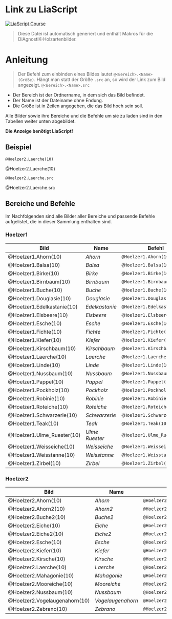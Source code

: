 <!--
repository: "https://github.com/Ifi-DiAgnostiK-Project/Holzarten"
author: "Volker Göhler, Niklas Werner"
email: "volker.goehler@informatik.tu-freiberg"
version: "0.2.6"
edit: true
title: "DiAgnostiK Holzarten Makros"
tags: "Wissensspeicher"

@diagnostik_image: <div class="image-container" style="height: @2rem; width: @2rem;"><img src="@0/@1" alt="@1"></div>

@style
.image-container {
  width: 200px;
  height: 200px;
  border: 1px solid #ccc;
  display: flex;
  justify-content: center;
  align-items: center;
  overflow: hidden;
  background-color: #f8f8f8;
}

.image-container img {
  width: fit-content;
  height: fit-content;
  object-fit: contain;
}
@end

@Hoelzer1.Ahorn.src: https://raw.githubusercontent.com/Ifi-DiAgnostiK-Project/Holzarten/refs/heads/main/img/Hoelzer1/Ahorn.jpg
@Hoelzer1.Ahorn: @diagnostik_image(https://raw.githubusercontent.com/Ifi-DiAgnostiK-Project/Holzarten/refs/heads/main/img,Hoelzer1/Ahorn.jpg,@0)

@Hoelzer1.Balsa.src: https://raw.githubusercontent.com/Ifi-DiAgnostiK-Project/Holzarten/refs/heads/main/img/Hoelzer1/Balsa.jpg
@Hoelzer1.Balsa: @diagnostik_image(https://raw.githubusercontent.com/Ifi-DiAgnostiK-Project/Holzarten/refs/heads/main/img,Hoelzer1/Balsa.jpg,@0)

@Hoelzer1.Birke.src: https://raw.githubusercontent.com/Ifi-DiAgnostiK-Project/Holzarten/refs/heads/main/img/Hoelzer1/Birke.jpg
@Hoelzer1.Birke: @diagnostik_image(https://raw.githubusercontent.com/Ifi-DiAgnostiK-Project/Holzarten/refs/heads/main/img,Hoelzer1/Birke.jpg,@0)

@Hoelzer1.Birnbaum.src: https://raw.githubusercontent.com/Ifi-DiAgnostiK-Project/Holzarten/refs/heads/main/img/Hoelzer1/Birnbaum.jpg
@Hoelzer1.Birnbaum: @diagnostik_image(https://raw.githubusercontent.com/Ifi-DiAgnostiK-Project/Holzarten/refs/heads/main/img,Hoelzer1/Birnbaum.jpg,@0)

@Hoelzer1.Buche.src: https://raw.githubusercontent.com/Ifi-DiAgnostiK-Project/Holzarten/refs/heads/main/img/Hoelzer1/Buche.jpg
@Hoelzer1.Buche: @diagnostik_image(https://raw.githubusercontent.com/Ifi-DiAgnostiK-Project/Holzarten/refs/heads/main/img,Hoelzer1/Buche.jpg,@0)

@Hoelzer1.Douglasie.src: https://raw.githubusercontent.com/Ifi-DiAgnostiK-Project/Holzarten/refs/heads/main/img/Hoelzer1/Douglasie.jpg
@Hoelzer1.Douglasie: @diagnostik_image(https://raw.githubusercontent.com/Ifi-DiAgnostiK-Project/Holzarten/refs/heads/main/img,Hoelzer1/Douglasie.jpg,@0)

@Hoelzer1.Edelkastanie.src: https://raw.githubusercontent.com/Ifi-DiAgnostiK-Project/Holzarten/refs/heads/main/img/Hoelzer1/Edelkastanie.jpg
@Hoelzer1.Edelkastanie: @diagnostik_image(https://raw.githubusercontent.com/Ifi-DiAgnostiK-Project/Holzarten/refs/heads/main/img,Hoelzer1/Edelkastanie.jpg,@0)

@Hoelzer1.Elsbeere.src: https://raw.githubusercontent.com/Ifi-DiAgnostiK-Project/Holzarten/refs/heads/main/img/Hoelzer1/Elsbeere.jpg
@Hoelzer1.Elsbeere: @diagnostik_image(https://raw.githubusercontent.com/Ifi-DiAgnostiK-Project/Holzarten/refs/heads/main/img,Hoelzer1/Elsbeere.jpg,@0)

@Hoelzer1.Esche.src: https://raw.githubusercontent.com/Ifi-DiAgnostiK-Project/Holzarten/refs/heads/main/img/Hoelzer1/Esche.jpg
@Hoelzer1.Esche: @diagnostik_image(https://raw.githubusercontent.com/Ifi-DiAgnostiK-Project/Holzarten/refs/heads/main/img,Hoelzer1/Esche.jpg,@0)

@Hoelzer1.Fichte.src: https://raw.githubusercontent.com/Ifi-DiAgnostiK-Project/Holzarten/refs/heads/main/img/Hoelzer1/Fichte.jpg
@Hoelzer1.Fichte: @diagnostik_image(https://raw.githubusercontent.com/Ifi-DiAgnostiK-Project/Holzarten/refs/heads/main/img,Hoelzer1/Fichte.jpg,@0)

@Hoelzer1.Kiefer.src: https://raw.githubusercontent.com/Ifi-DiAgnostiK-Project/Holzarten/refs/heads/main/img/Hoelzer1/Kiefer.jpg
@Hoelzer1.Kiefer: @diagnostik_image(https://raw.githubusercontent.com/Ifi-DiAgnostiK-Project/Holzarten/refs/heads/main/img,Hoelzer1/Kiefer.jpg,@0)

@Hoelzer1.Kirschbaum.src: https://raw.githubusercontent.com/Ifi-DiAgnostiK-Project/Holzarten/refs/heads/main/img/Hoelzer1/Kirschbaum.jpg
@Hoelzer1.Kirschbaum: @diagnostik_image(https://raw.githubusercontent.com/Ifi-DiAgnostiK-Project/Holzarten/refs/heads/main/img,Hoelzer1/Kirschbaum.jpg,@0)

@Hoelzer1.Laerche.src: https://raw.githubusercontent.com/Ifi-DiAgnostiK-Project/Holzarten/refs/heads/main/img/Hoelzer1/Laerche.jpg
@Hoelzer1.Laerche: @diagnostik_image(https://raw.githubusercontent.com/Ifi-DiAgnostiK-Project/Holzarten/refs/heads/main/img,Hoelzer1/Laerche.jpg,@0)

@Hoelzer1.Linde.src: https://raw.githubusercontent.com/Ifi-DiAgnostiK-Project/Holzarten/refs/heads/main/img/Hoelzer1/Linde.jpg
@Hoelzer1.Linde: @diagnostik_image(https://raw.githubusercontent.com/Ifi-DiAgnostiK-Project/Holzarten/refs/heads/main/img,Hoelzer1/Linde.jpg,@0)

@Hoelzer1.Nussbaum.src: https://raw.githubusercontent.com/Ifi-DiAgnostiK-Project/Holzarten/refs/heads/main/img/Hoelzer1/Nussbaum.jpg
@Hoelzer1.Nussbaum: @diagnostik_image(https://raw.githubusercontent.com/Ifi-DiAgnostiK-Project/Holzarten/refs/heads/main/img,Hoelzer1/Nussbaum.jpg,@0)

@Hoelzer1.Pappel.src: https://raw.githubusercontent.com/Ifi-DiAgnostiK-Project/Holzarten/refs/heads/main/img/Hoelzer1/Pappel.jpg
@Hoelzer1.Pappel: @diagnostik_image(https://raw.githubusercontent.com/Ifi-DiAgnostiK-Project/Holzarten/refs/heads/main/img,Hoelzer1/Pappel.jpg,@0)

@Hoelzer1.Pockholz.src: https://raw.githubusercontent.com/Ifi-DiAgnostiK-Project/Holzarten/refs/heads/main/img/Hoelzer1/Pockholz.jpg
@Hoelzer1.Pockholz: @diagnostik_image(https://raw.githubusercontent.com/Ifi-DiAgnostiK-Project/Holzarten/refs/heads/main/img,Hoelzer1/Pockholz.jpg,@0)

@Hoelzer1.Robinie.src: https://raw.githubusercontent.com/Ifi-DiAgnostiK-Project/Holzarten/refs/heads/main/img/Hoelzer1/Robinie.jpg
@Hoelzer1.Robinie: @diagnostik_image(https://raw.githubusercontent.com/Ifi-DiAgnostiK-Project/Holzarten/refs/heads/main/img,Hoelzer1/Robinie.jpg,@0)

@Hoelzer1.Roteiche.src: https://raw.githubusercontent.com/Ifi-DiAgnostiK-Project/Holzarten/refs/heads/main/img/Hoelzer1/Roteiche.jpg
@Hoelzer1.Roteiche: @diagnostik_image(https://raw.githubusercontent.com/Ifi-DiAgnostiK-Project/Holzarten/refs/heads/main/img,Hoelzer1/Roteiche.jpg,@0)

@Hoelzer1.Schwarzerle.src: https://raw.githubusercontent.com/Ifi-DiAgnostiK-Project/Holzarten/refs/heads/main/img/Hoelzer1/Schwarzerle.jpg
@Hoelzer1.Schwarzerle: @diagnostik_image(https://raw.githubusercontent.com/Ifi-DiAgnostiK-Project/Holzarten/refs/heads/main/img,Hoelzer1/Schwarzerle.jpg,@0)

@Hoelzer1.Teak.src: https://raw.githubusercontent.com/Ifi-DiAgnostiK-Project/Holzarten/refs/heads/main/img/Hoelzer1/Teak.jpg
@Hoelzer1.Teak: @diagnostik_image(https://raw.githubusercontent.com/Ifi-DiAgnostiK-Project/Holzarten/refs/heads/main/img,Hoelzer1/Teak.jpg,@0)

@Hoelzer1.Ulme_Ruester.src: https://raw.githubusercontent.com/Ifi-DiAgnostiK-Project/Holzarten/refs/heads/main/img/Hoelzer1/Ulme_Ruester.jpg
@Hoelzer1.Ulme_Ruester: @diagnostik_image(https://raw.githubusercontent.com/Ifi-DiAgnostiK-Project/Holzarten/refs/heads/main/img,Hoelzer1/Ulme_Ruester.jpg,@0)

@Hoelzer1.Weisseiche.src: https://raw.githubusercontent.com/Ifi-DiAgnostiK-Project/Holzarten/refs/heads/main/img/Hoelzer1/Weisseiche.jpg
@Hoelzer1.Weisseiche: @diagnostik_image(https://raw.githubusercontent.com/Ifi-DiAgnostiK-Project/Holzarten/refs/heads/main/img,Hoelzer1/Weisseiche.jpg,@0)

@Hoelzer1.Weisstanne.src: https://raw.githubusercontent.com/Ifi-DiAgnostiK-Project/Holzarten/refs/heads/main/img/Hoelzer1/Weisstanne.jpg
@Hoelzer1.Weisstanne: @diagnostik_image(https://raw.githubusercontent.com/Ifi-DiAgnostiK-Project/Holzarten/refs/heads/main/img,Hoelzer1/Weisstanne.jpg,@0)

@Hoelzer1.Zirbel.src: https://raw.githubusercontent.com/Ifi-DiAgnostiK-Project/Holzarten/refs/heads/main/img/Hoelzer1/Zirbel.jpg
@Hoelzer1.Zirbel: @diagnostik_image(https://raw.githubusercontent.com/Ifi-DiAgnostiK-Project/Holzarten/refs/heads/main/img,Hoelzer1/Zirbel.jpg,@0)

@Hoelzer2.Ahorn.src: https://raw.githubusercontent.com/Ifi-DiAgnostiK-Project/Holzarten/refs/heads/main/img/Hoelzer2/Ahorn.jpg
@Hoelzer2.Ahorn: @diagnostik_image(https://raw.githubusercontent.com/Ifi-DiAgnostiK-Project/Holzarten/refs/heads/main/img,Hoelzer2/Ahorn.jpg,@0)

@Hoelzer2.Ahorn2.src: https://raw.githubusercontent.com/Ifi-DiAgnostiK-Project/Holzarten/refs/heads/main/img/Hoelzer2/Ahorn2.jpg
@Hoelzer2.Ahorn2: @diagnostik_image(https://raw.githubusercontent.com/Ifi-DiAgnostiK-Project/Holzarten/refs/heads/main/img,Hoelzer2/Ahorn2.jpg,@0)

@Hoelzer2.Buche2.src: https://raw.githubusercontent.com/Ifi-DiAgnostiK-Project/Holzarten/refs/heads/main/img/Hoelzer2/Buche2.jpg
@Hoelzer2.Buche2: @diagnostik_image(https://raw.githubusercontent.com/Ifi-DiAgnostiK-Project/Holzarten/refs/heads/main/img,Hoelzer2/Buche2.jpg,@0)

@Hoelzer2.Eiche.src: https://raw.githubusercontent.com/Ifi-DiAgnostiK-Project/Holzarten/refs/heads/main/img/Hoelzer2/Eiche.jpg
@Hoelzer2.Eiche: @diagnostik_image(https://raw.githubusercontent.com/Ifi-DiAgnostiK-Project/Holzarten/refs/heads/main/img,Hoelzer2/Eiche.jpg,@0)

@Hoelzer2.Eiche2.src: https://raw.githubusercontent.com/Ifi-DiAgnostiK-Project/Holzarten/refs/heads/main/img/Hoelzer2/Eiche2.jpg
@Hoelzer2.Eiche2: @diagnostik_image(https://raw.githubusercontent.com/Ifi-DiAgnostiK-Project/Holzarten/refs/heads/main/img,Hoelzer2/Eiche2.jpg,@0)

@Hoelzer2.Esche.src: https://raw.githubusercontent.com/Ifi-DiAgnostiK-Project/Holzarten/refs/heads/main/img/Hoelzer2/Esche.jpg
@Hoelzer2.Esche: @diagnostik_image(https://raw.githubusercontent.com/Ifi-DiAgnostiK-Project/Holzarten/refs/heads/main/img,Hoelzer2/Esche.jpg,@0)

@Hoelzer2.Kiefer.src: https://raw.githubusercontent.com/Ifi-DiAgnostiK-Project/Holzarten/refs/heads/main/img/Hoelzer2/Kiefer.jpg
@Hoelzer2.Kiefer: @diagnostik_image(https://raw.githubusercontent.com/Ifi-DiAgnostiK-Project/Holzarten/refs/heads/main/img,Hoelzer2/Kiefer.jpg,@0)

@Hoelzer2.Kirsche.src: https://raw.githubusercontent.com/Ifi-DiAgnostiK-Project/Holzarten/refs/heads/main/img/Hoelzer2/Kirsche.jpg
@Hoelzer2.Kirsche: @diagnostik_image(https://raw.githubusercontent.com/Ifi-DiAgnostiK-Project/Holzarten/refs/heads/main/img,Hoelzer2/Kirsche.jpg,@0)

@Hoelzer2.Laerche.src: https://raw.githubusercontent.com/Ifi-DiAgnostiK-Project/Holzarten/refs/heads/main/img/Hoelzer2/Laerche.jpg
@Hoelzer2.Laerche: @diagnostik_image(https://raw.githubusercontent.com/Ifi-DiAgnostiK-Project/Holzarten/refs/heads/main/img,Hoelzer2/Laerche.jpg,@0)

@Hoelzer2.Mahagonie.src: https://raw.githubusercontent.com/Ifi-DiAgnostiK-Project/Holzarten/refs/heads/main/img/Hoelzer2/Mahagonie.jpg
@Hoelzer2.Mahagonie: @diagnostik_image(https://raw.githubusercontent.com/Ifi-DiAgnostiK-Project/Holzarten/refs/heads/main/img,Hoelzer2/Mahagonie.jpg,@0)

@Hoelzer2.Mooreiche.src: https://raw.githubusercontent.com/Ifi-DiAgnostiK-Project/Holzarten/refs/heads/main/img/Hoelzer2/Mooreiche.jpg
@Hoelzer2.Mooreiche: @diagnostik_image(https://raw.githubusercontent.com/Ifi-DiAgnostiK-Project/Holzarten/refs/heads/main/img,Hoelzer2/Mooreiche.jpg,@0)

@Hoelzer2.Nussbaum.src: https://raw.githubusercontent.com/Ifi-DiAgnostiK-Project/Holzarten/refs/heads/main/img/Hoelzer2/Nussbaum.jpg
@Hoelzer2.Nussbaum: @diagnostik_image(https://raw.githubusercontent.com/Ifi-DiAgnostiK-Project/Holzarten/refs/heads/main/img,Hoelzer2/Nussbaum.jpg,@0)

@Hoelzer2.Vogelaugenahorn.src: https://raw.githubusercontent.com/Ifi-DiAgnostiK-Project/Holzarten/refs/heads/main/img/Hoelzer2/Vogelaugenahorn.jpg
@Hoelzer2.Vogelaugenahorn: @diagnostik_image(https://raw.githubusercontent.com/Ifi-DiAgnostiK-Project/Holzarten/refs/heads/main/img,Hoelzer2/Vogelaugenahorn.jpg,@0)

@Hoelzer2.Zebrano.src: https://raw.githubusercontent.com/Ifi-DiAgnostiK-Project/Holzarten/refs/heads/main/img/Hoelzer2/Zebrano.jpg
@Hoelzer2.Zebrano: @diagnostik_image(https://raw.githubusercontent.com/Ifi-DiAgnostiK-Project/Holzarten/refs/heads/main/img,Hoelzer2/Zebrano.jpg,@0)
-->

# Link zu LiaScript
[![LiaScript Course](https://raw.githubusercontent.com/LiaScript/LiaScript/master/badges/course.svg)](https://liascript.github.io/course/?https://raw.githubusercontent.com/Ifi-DiAgnostiK-Project/Holzarten/refs/heads/main/makros.md)

> Diese Datei ist automatisch generiert und enthält Makros für die DiAgnostiK-Holzartenbilder.

# Anleitung
> Der Befehl zum einbinden eines Bildes lautet `@<Bereich>.<Name>(Größe)`.
> Hängt man statt der Größe `.src` an, so wird der Link zum Bild angezeigt. `@<Bereich>.<Name>.src`

- Der Bereich ist der Ordnername, in dem sich das Bild befindet.
- Der Name ist der Dateiname ohne Endung.
- Die Größe ist in Zeilen angegeben, die das Bild hoch sein soll.

Alle Bilder sowie ihre Bereiche und die Befehle um sie zu laden sind in den Tabellen weiter unten abgebildet.

**Die Anzeige benötigt LiaScript!**

## Beispiel

`@Hoelzer2.Laerche(10)`

@Hoelzer2.Laerche(10)

`@Hoelzer2.Laerche.src`

@Hoelzer2.Laerche.src

## Bereiche und Befehle

Im Nachfolgenden sind alle Bilder aller Bereiche und passende Befehle aufgelistet, die in dieser Sammlung enthalten sind. 


### Hoelzer1

|Bild|Name|Befehl|
|---|---|---|
|@Hoelzer1.Ahorn(10)|_Ahorn_|`@Hoelzer1.Ahorn(10)`|
|@Hoelzer1.Balsa(10)|_Balsa_|`@Hoelzer1.Balsa(10)`|
|@Hoelzer1.Birke(10)|_Birke_|`@Hoelzer1.Birke(10)`|
|@Hoelzer1.Birnbaum(10)|_Birnbaum_|`@Hoelzer1.Birnbaum(10)`|
|@Hoelzer1.Buche(10)|_Buche_|`@Hoelzer1.Buche(10)`|
|@Hoelzer1.Douglasie(10)|_Douglasie_|`@Hoelzer1.Douglasie(10)`|
|@Hoelzer1.Edelkastanie(10)|_Edelkastanie_|`@Hoelzer1.Edelkastanie(10)`|
|@Hoelzer1.Elsbeere(10)|_Elsbeere_|`@Hoelzer1.Elsbeere(10)`|
|@Hoelzer1.Esche(10)|_Esche_|`@Hoelzer1.Esche(10)`|
|@Hoelzer1.Fichte(10)|_Fichte_|`@Hoelzer1.Fichte(10)`|
|@Hoelzer1.Kiefer(10)|_Kiefer_|`@Hoelzer1.Kiefer(10)`|
|@Hoelzer1.Kirschbaum(10)|_Kirschbaum_|`@Hoelzer1.Kirschbaum(10)`|
|@Hoelzer1.Laerche(10)|_Laerche_|`@Hoelzer1.Laerche(10)`|
|@Hoelzer1.Linde(10)|_Linde_|`@Hoelzer1.Linde(10)`|
|@Hoelzer1.Nussbaum(10)|_Nussbaum_|`@Hoelzer1.Nussbaum(10)`|
|@Hoelzer1.Pappel(10)|_Pappel_|`@Hoelzer1.Pappel(10)`|
|@Hoelzer1.Pockholz(10)|_Pockholz_|`@Hoelzer1.Pockholz(10)`|
|@Hoelzer1.Robinie(10)|_Robinie_|`@Hoelzer1.Robinie(10)`|
|@Hoelzer1.Roteiche(10)|_Roteiche_|`@Hoelzer1.Roteiche(10)`|
|@Hoelzer1.Schwarzerle(10)|_Schwarzerle_|`@Hoelzer1.Schwarzerle(10)`|
|@Hoelzer1.Teak(10)|_Teak_|`@Hoelzer1.Teak(10)`|
|@Hoelzer1.Ulme_Ruester(10)|_Ulme Ruester_|`@Hoelzer1.Ulme_Ruester(10)`|
|@Hoelzer1.Weisseiche(10)|_Weisseiche_|`@Hoelzer1.Weisseiche(10)`|
|@Hoelzer1.Weisstanne(10)|_Weisstanne_|`@Hoelzer1.Weisstanne(10)`|
|@Hoelzer1.Zirbel(10)|_Zirbel_|`@Hoelzer1.Zirbel(10)`|

### Hoelzer2

|Bild|Name|Befehl|
|---|---|---|
|@Hoelzer2.Ahorn(10)|_Ahorn_|`@Hoelzer2.Ahorn(10)`|
|@Hoelzer2.Ahorn2(10)|_Ahorn2_|`@Hoelzer2.Ahorn2(10)`|
|@Hoelzer2.Buche2(10)|_Buche2_|`@Hoelzer2.Buche2(10)`|
|@Hoelzer2.Eiche(10)|_Eiche_|`@Hoelzer2.Eiche(10)`|
|@Hoelzer2.Eiche2(10)|_Eiche2_|`@Hoelzer2.Eiche2(10)`|
|@Hoelzer2.Esche(10)|_Esche_|`@Hoelzer2.Esche(10)`|
|@Hoelzer2.Kiefer(10)|_Kiefer_|`@Hoelzer2.Kiefer(10)`|
|@Hoelzer2.Kirsche(10)|_Kirsche_|`@Hoelzer2.Kirsche(10)`|
|@Hoelzer2.Laerche(10)|_Laerche_|`@Hoelzer2.Laerche(10)`|
|@Hoelzer2.Mahagonie(10)|_Mahagonie_|`@Hoelzer2.Mahagonie(10)`|
|@Hoelzer2.Mooreiche(10)|_Mooreiche_|`@Hoelzer2.Mooreiche(10)`|
|@Hoelzer2.Nussbaum(10)|_Nussbaum_|`@Hoelzer2.Nussbaum(10)`|
|@Hoelzer2.Vogelaugenahorn(10)|_Vogelaugenahorn_|`@Hoelzer2.Vogelaugenahorn(10)`|
|@Hoelzer2.Zebrano(10)|_Zebrano_|`@Hoelzer2.Zebrano(10)`|